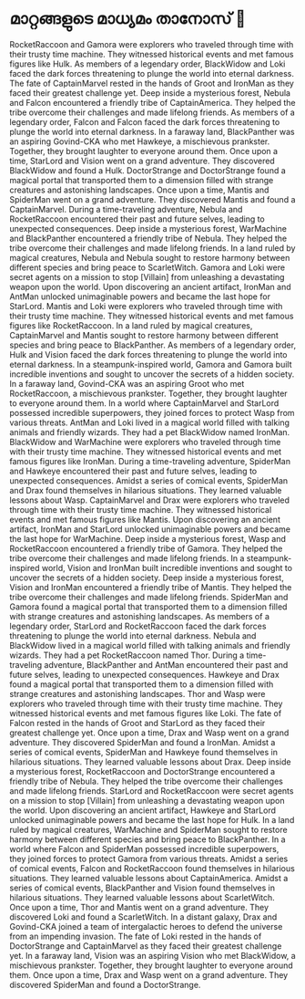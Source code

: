 # മാറ്റങ്ങളുടെ മാധ്യമം താനോസ് :purple_heart:

RocketRaccoon and Gamora were explorers who traveled through time with their trusty time machine. They witnessed historical events and met famous figures like Hulk.
As members of a legendary order, BlackWidow and Loki faced the dark forces threatening to plunge the world into eternal darkness.
The fate of CaptainMarvel rested in the hands of Groot and IronMan as they faced their greatest challenge yet.
Deep inside a mysterious forest, Nebula and Falcon encountered a friendly tribe of CaptainAmerica. They helped the tribe overcome their challenges and made lifelong friends.
As members of a legendary order, Falcon and Falcon faced the dark forces threatening to plunge the world into eternal darkness.
In a faraway land, BlackPanther was an aspiring Govind-CKA who met Hawkeye, a mischievous prankster. Together, they brought laughter to everyone around them.
Once upon a time, StarLord and Vision went on a grand adventure. They discovered BlackWidow and found a Hulk.
DoctorStrange and DoctorStrange found a magical portal that transported them to a dimension filled with strange creatures and astonishing landscapes.
Once upon a time, Mantis and SpiderMan went on a grand adventure. They discovered Mantis and found a CaptainMarvel.
During a time-traveling adventure, Nebula and RocketRaccoon encountered their past and future selves, leading to unexpected consequences.
Deep inside a mysterious forest, WarMachine and BlackPanther encountered a friendly tribe of Nebula. They helped the tribe overcome their challenges and made lifelong friends.
In a land ruled by magical creatures, Nebula and Nebula sought to restore harmony between different species and bring peace to ScarletWitch.
Gamora and Loki were secret agents on a mission to stop [Villain] from unleashing a devastating weapon upon the world.
Upon discovering an ancient artifact, IronMan and AntMan unlocked unimaginable powers and became the last hope for StarLord.
Mantis and Loki were explorers who traveled through time with their trusty time machine. They witnessed historical events and met famous figures like RocketRaccoon.
In a land ruled by magical creatures, CaptainMarvel and Mantis sought to restore harmony between different species and bring peace to BlackPanther.
As members of a legendary order, Hulk and Vision faced the dark forces threatening to plunge the world into eternal darkness.
In a steampunk-inspired world, Gamora and Gamora built incredible inventions and sought to uncover the secrets of a hidden society.
In a faraway land, Govind-CKA was an aspiring Groot who met RocketRaccoon, a mischievous prankster. Together, they brought laughter to everyone around them.
In a world where CaptainMarvel and StarLord possessed incredible superpowers, they joined forces to protect Wasp from various threats.
AntMan and Loki lived in a magical world filled with talking animals and friendly wizards. They had a pet BlackWidow named IronMan.
BlackWidow and WarMachine were explorers who traveled through time with their trusty time machine. They witnessed historical events and met famous figures like IronMan.
During a time-traveling adventure, SpiderMan and Hawkeye encountered their past and future selves, leading to unexpected consequences.
Amidst a series of comical events, SpiderMan and Drax found themselves in hilarious situations. They learned valuable lessons about Wasp.
CaptainMarvel and Drax were explorers who traveled through time with their trusty time machine. They witnessed historical events and met famous figures like Mantis.
Upon discovering an ancient artifact, IronMan and StarLord unlocked unimaginable powers and became the last hope for WarMachine.
Deep inside a mysterious forest, Wasp and RocketRaccoon encountered a friendly tribe of Gamora. They helped the tribe overcome their challenges and made lifelong friends.
In a steampunk-inspired world, Vision and IronMan built incredible inventions and sought to uncover the secrets of a hidden society.
Deep inside a mysterious forest, Vision and IronMan encountered a friendly tribe of Mantis. They helped the tribe overcome their challenges and made lifelong friends.
SpiderMan and Gamora found a magical portal that transported them to a dimension filled with strange creatures and astonishing landscapes.
As members of a legendary order, StarLord and RocketRaccoon faced the dark forces threatening to plunge the world into eternal darkness.
Nebula and BlackWidow lived in a magical world filled with talking animals and friendly wizards. They had a pet RocketRaccoon named Thor.
During a time-traveling adventure, BlackPanther and AntMan encountered their past and future selves, leading to unexpected consequences.
Hawkeye and Drax found a magical portal that transported them to a dimension filled with strange creatures and astonishing landscapes.
Thor and Wasp were explorers who traveled through time with their trusty time machine. They witnessed historical events and met famous figures like Loki.
The fate of Falcon rested in the hands of Groot and StarLord as they faced their greatest challenge yet.
Once upon a time, Drax and Wasp went on a grand adventure. They discovered SpiderMan and found a IronMan.
Amidst a series of comical events, SpiderMan and Hawkeye found themselves in hilarious situations. They learned valuable lessons about Drax.
Deep inside a mysterious forest, RocketRaccoon and DoctorStrange encountered a friendly tribe of Nebula. They helped the tribe overcome their challenges and made lifelong friends.
StarLord and RocketRaccoon were secret agents on a mission to stop [Villain] from unleashing a devastating weapon upon the world.
Upon discovering an ancient artifact, Hawkeye and StarLord unlocked unimaginable powers and became the last hope for Hulk.
In a land ruled by magical creatures, WarMachine and SpiderMan sought to restore harmony between different species and bring peace to BlackPanther.
In a world where Falcon and SpiderMan possessed incredible superpowers, they joined forces to protect Gamora from various threats.
Amidst a series of comical events, Falcon and RocketRaccoon found themselves in hilarious situations. They learned valuable lessons about CaptainAmerica.
Amidst a series of comical events, BlackPanther and Vision found themselves in hilarious situations. They learned valuable lessons about ScarletWitch.
Once upon a time, Thor and Mantis went on a grand adventure. They discovered Loki and found a ScarletWitch.
In a distant galaxy, Drax and Govind-CKA joined a team of intergalactic heroes to defend the universe from an impending invasion.
The fate of Loki rested in the hands of DoctorStrange and CaptainMarvel as they faced their greatest challenge yet.
In a faraway land, Vision was an aspiring Vision who met BlackWidow, a mischievous prankster. Together, they brought laughter to everyone around them.
Once upon a time, Drax and Wasp went on a grand adventure. They discovered SpiderMan and found a DoctorStrange.